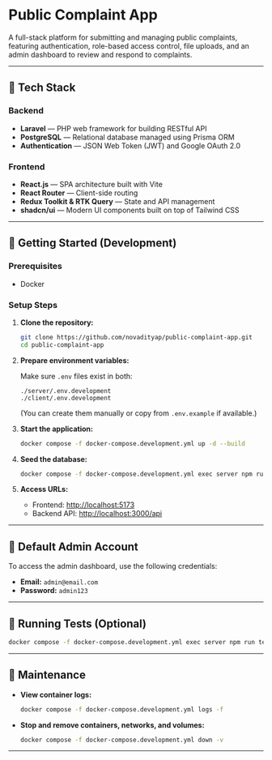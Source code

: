 # Public Complaint App

A full-stack platform for submitting and managing public complaints, featuring authentication, role-based access control, file uploads, and an admin dashboard to review and respond to complaints.

---

## 🚀 Tech Stack

### Backend
- **Laravel** — PHP web framework for building RESTful API
- **PostgreSQL** — Relational database managed using Prisma ORM
- **Authentication** — JSON Web Token (JWT) and Google OAuth 2.0

### Frontend
- **React.js** — SPA architecture built with Vite
- **React Router** — Client-side routing
- **Redux Toolkit & RTK Query** — State and API management
- **shadcn/ui** — Modern UI components built on top of Tailwind CSS

---

## 🧰 Getting Started (Development)

### Prerequisites
- Docker

### Setup Steps

1. **Clone the repository:**

   ```bash
   git clone https://github.com/novadityap/public-complaint-app.git
   cd public-complaint-app
   ```

2. **Prepare environment variables:**

   Make sure `.env` files exist in both:

   ```
   ./server/.env.development
   ./client/.env.development
   ```

   (You can create them manually or copy from `.env.example` if available.)

4. **Start the application:**

   ```bash
   docker compose -f docker-compose.development.yml up -d --build
   ```

3. **Seed the database:**

   ```bash
   docker compose -f docker-compose.development.yml exec server npm run seed
   ```

5. **Access URLs:**
   - Frontend: [http://localhost:5173](http://localhost:5173)
   - Backend API: [http://localhost:3000/api](http://localhost:3000/api)

---

## 🔐 Default Admin Account

To access the admin dashboard, use the following credentials:

- **Email:** `admin@email.com`
- **Password:** `admin123`

---

## 🧪 Running Tests (Optional)

```bash
docker compose -f docker-compose.development.yml exec server npm run test
```

---

## 🧼 Maintenance

- **View container logs:**

  ```bash
  docker compose -f docker-compose.development.yml logs -f
  ```

- **Stop and remove containers, networks, and volumes:**

  ```bash
  docker compose -f docker-compose.development.yml down -v
  ```

---
